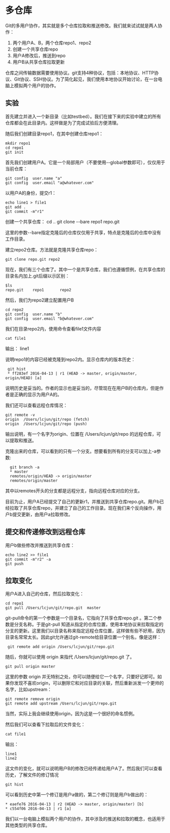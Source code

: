 # 多仓库

Git的多用户协作，其实就是多个仓库拉取和推送修改。我们就来试试就是两人协作：

1. 两个用户A、B，两个仓库repo1、repo2
2. 创建一个共享仓库repo
3. 用户A修改后，推送到repo
4. 用户B从共享仓库拉取更新

仓库之间传输数据需要使用协议。git支持4种协议，包括：本地协议、HTTP协议、Git协议、SSH协议。为了简化起见，我们使用本地协议开始讨论，在一台电脑上模拟两个用户的协作。

## 实验

首先建立并进入一个新目录（比如testbed）。我们在接下来的实验中建立的所有仓库都会在此目录内。这样做是为了完成试验后方便清理。

随后我们创建目录repo1，在其中创建仓库repo1：

    mkdir repo1
    cd repo1
    git init 

首先我们创建用户A。它是一个局部用户（不要使用--global参数即可），仅仅用于当前仓库：

    git config  user.name "a"
    git config  user.email "a@whatever.com"

以用户A的身份，提交r1：

    echo line1 > file1
    git add .
    git commit -m"r1"

创建一个共享仓库：
    cd ..
    git clone --bare repo1 repo.git
 
这里的参数--bare指定克隆后的仓库仅仅用于共享，特点是克隆后的仓库中没有工作目录。

建立repo2仓库。方法就是克隆共享仓库repo：

    git clone repo.git repo2

现在，我们有三个仓库了。其中一个是共享仓库，我们也遵循惯例，在共享仓库的目录名内加上.git后缀以示区别：

    $ls 
    repo.git    repo1       repo2

然后，我们为repo2建立配置用户B

    cd repo2
    git config  user.name "b"
    git config  user.email "b@whatever.com"


我们在目录repo2内，使用命令查看file1文件内容
    
    cat file1

输出：
    line1

说明repo1的内容已经被克隆到repo2内。显示仓库内的版本历史：

     git hist
     * ff283ef 2016-04-13 | r1 (HEAD -> master, origin/master, origin/HEAD) [a]

说明历史是妥当的。作者的显示也是妥当的，尽管现在在用户B的仓库内，但是作者是正确的显示为用户A的。

我们还可以查看远程仓库情况：

    git remote -v
    origin  /Users/lcjun/git/repo (fetch)
    origin  /Users/lcjun/git/repo (push)

输出说明，有一个名字为origin、位置在 /Users/lcjun/git/repo 的远程仓库，可以提取和推送。

克隆出来的仓库，可以看到的只有一个分支。想要看到所有的分支可以加上-a参数:

      git branch -a
      * master
      remotes/origin/HEAD -> origin/master
      remotes/origin/master

其中以remotes开头的分支都是远程分支，指向远程仓库对应的分支。

目前为止，用户A已经提交了自己的更新r1，并推送到共享仓库repo.git。用户b已经拉取了共享仓库repo，并建立了自己的工作目录。现在我们来个反向操作，用户b提交更新，由用户a拉取修改。


## 提交和传递修改到远程仓库

用户b做些修改并推送到共享仓库：

    echo line2 >> file1
    git commit -m"r2" -a
    git push 

## 拉取变化

用户A进入自己的仓库，然后拉取变化：
    
    cd repo1
    git pull /Users/lcjun/git/repo.git  master

git-pull命令的第一个参数是一个目录名，它指向了共享仓库repo.git 。第二个参数是分支名称。于是git-pull 知道从指定的仓库位置，使用本地协议来拉取指定的分支的更新。这里我们以目录名称来指定远程仓库位置，这样做有些不好用，因为目录名常常太长。因此git允许通过git-remote给目录位置一个别名，像是这样：

     git remote add origin /Users/lcjun/git/repo.git

随后，你就可以使用 origin 来指代 /Users/lcjun/git/repo.git 了。

    git pull origin master

这里的参数 origin 并无特别之处，你可以随便给它一个名字，只要好记即可。如果你发现不喜欢origin，可以删除它和对应目录的关联，然后重新派发一个更帅的名字，比如upstream：

    git remote remove origin
    git remote add upstream /Users/lcjun/git/repo.git

当然，实际上我会继续使用origin，因为这是一个很好的命名惯例。

然后我们可以查看下拉取后的文件变化：

    cat file1

输出：

    line1
    line2

这文件的变化，就可以说明用户B的修改已经传递给用户A了。然后我们可以查看历史，了解文件的修订情况

    git hist

可以看到历史中第一个修订是用户a做的，第二个修订则是用户b做出的：

    * eaefe76 2016-04-13 | r2 (HEAD -> master, origin/master) [b]
    * c554f06 2016-04-13 | r1 [a] 

我们以一台电脑上模拟两个用户的协作，其中涉及的推送和拉取的概念，也适用于其他类型的共享仓库。


